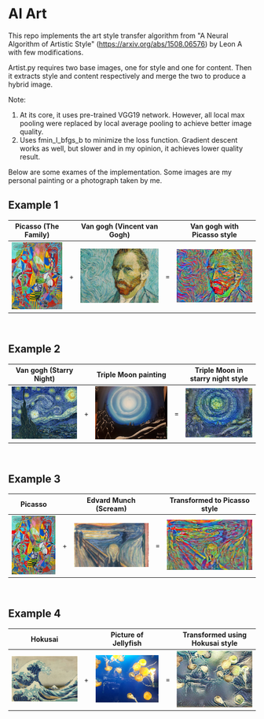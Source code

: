 # AI Art

This repo implements the art style transfer algorithm from "A Neural Algorithm of Artistic Style" (https://arxiv.org/abs/1508.06576) by Leon A with few modifications. 

Artist.py requires two base images, one for style and one for content. Then it extracts style and content respectively and merge the two to produce a hybrid image.

Note:
1. At its core, it uses pre-trained VGG19 network. However, all local max pooling were replaced by local average pooling to achieve better image quality.
2. Uses fmin_l_bfgs_b to minimize the loss function. Gradient descent works as well, but slower and in my opinion, it achieves lower quality result.

Below are some exames of the implementation. Some images are my personal painting or a photograph taken by me.



## Example 1
Picasso (The Family) |  | Van gogh (Vincent van Gogh) |  | Van gogh with Picasso style
----------- | -- |------------ | -- | ------------
![](https://github.com/Davidnh8/artAI/blob/master/images/picasso626.jpg) | + |![](https://github.com/Davidnh8/artAI/blob/master/images/vangogh.jpg) | = | ![](https://github.com/Davidnh8/artAI/blob/master/vangogh_picasso.jpg)

&nbsp;

## Example 2
Van gogh (Starry Night) |  | Triple Moon painting |  | Triple Moon in starry night style
----------- | -- |------------ | -- | ------------
![](https://github.com/Davidnh8/artAI/blob/master/images/starry_night.jpg) | + | ![](https://github.com/Davidnh8/artAI/blob/master/images/triple_moon.jpg) | = | ![](https://github.com/Davidnh8/artAI/blob/master/triple_moon-gogh-iter%3D30.jpg)

&nbsp;

## Example 3
Picasso |  | Edvard Munch (Scream) |  | Transformed to Picasso style
----------- | -- |------------ | -- | ------------
![](https://github.com/Davidnh8/artAI/blob/master/images/picasso425.jpg) | + | ![](https://github.com/Davidnh8/artAI/blob/master/images/scream.jpg) | = | ![](https://github.com/Davidnh8/artAI/blob/master/scream-picasso-iter%3D30.jpg)

&nbsp;
## Example 4
Hokusai | |  Picture of Jellyfish | | Transformed using Hokusai style
----------- | -- |------------ | -- | ------------
![](https://github.com/Davidnh8/artAI/blob/master/images/Hokusai375.jpg) | + | ![](https://github.com/Davidnh8/artAI/blob/master/images/jellyfish2.jpg) | = | ![](https://github.com/Davidnh8/artAI/blob/master/jellyfish2-Hokusai-iter%3D30.jpg)

&nbsp;
